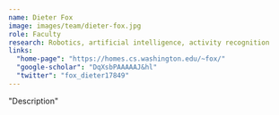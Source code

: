 ```yaml
---
name: Dieter Fox
image: images/team/dieter-fox.jpg
role: Faculty
research: Robotics, artificial intelligence, activity recognition
links: 
  "home-page": "https://homes.cs.washington.edu/~fox/"
  "google-scholar": "DqXsbPAAAAAJ&hl"
  "twitter": "fox_dieter17849"
---
```

"Description"
